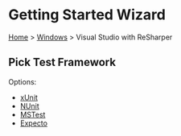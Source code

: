 <!--
GENERATED FILE - DO NOT EDIT
This file was generated by [MarkdownSnippets](https://github.com/SimonCropp/MarkdownSnippets).
Source File: /docs/mdsource/wiz/picktest_Windows_VisualStudioWithReSharper.source.md
To change this file edit the source file and then run MarkdownSnippets.
-->

# Getting Started Wizard

[Home](/docs/wiz/readme.md) > [Windows](pickide_Windows.md) > Visual Studio with ReSharper

## Pick Test Framework

Options:
 * [xUnit](result_Windows_VisualStudioWithReSharper_xUnit.md)
 * [NUnit](result_Windows_VisualStudioWithReSharper_NUnit.md)
 * [MSTest](result_Windows_VisualStudioWithReSharper_MSTest.md)
 * [Expecto](result_Windows_VisualStudioWithReSharper_Expecto.md)
